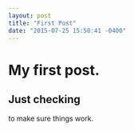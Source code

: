 ```yaml
---
layout: post
title: "First Post"
date: "2015-07-25 15:50:41 -0400"
---
```


# My first post.

## Just checking

to make sure things work.


